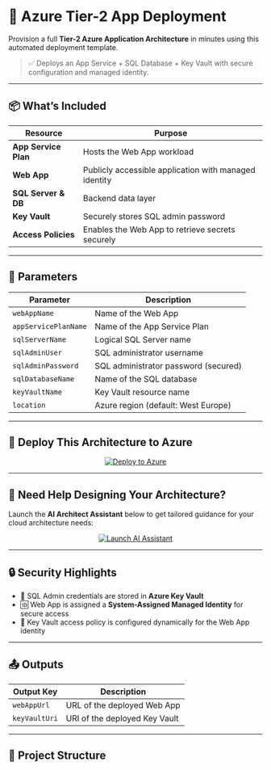 # 🚀 Azure Tier-2 App Deployment

Provision a full **Tier-2 Azure Application Architecture** in minutes using this automated deployment template.

> ✅ Deploys an App Service + SQL Database + Key Vault with secure configuration and managed identity.

---

## 📦 What’s Included

| Resource               | Purpose                                              |
|------------------------|------------------------------------------------------|
| **App Service Plan**   | Hosts the Web App workload                          |
| **Web App**            | Publicly accessible application with managed identity |
| **SQL Server & DB**    | Backend data layer                                  |
| **Key Vault**          | Securely stores SQL admin password                  |
| **Access Policies**    | Enables the Web App to retrieve secrets securely    |

---

## 🧰 Parameters

| Parameter             | Description                              |
|------------------------|------------------------------------------|
| `webAppName`          | Name of the Web App                      |
| `appServicePlanName`  | Name of the App Service Plan             |
| `sqlServerName`       | Logical SQL Server name                  |
| `sqlAdminUser`        | SQL administrator username               |
| `sqlAdminPassword`    | SQL administrator password (secured)     |
| `sqlDatabaseName`     | Name of the SQL database                 |
| `keyVaultName`        | Key Vault resource name                  |
| `location`            | Azure region (default: West Europe)     |

---

## 🚀 Deploy This Architecture to Azure

<div align="center">
  <a href="https://portal.azure.com/#create/Microsoft.Template/uri/https%3A%2F%2Fraw.githubusercontent.com%2FTWILIGHTCLOUDCODERZ%2FAzure-Template-Tier-2-App%2Fmain%2Fazuredeploy.json" target="_blank">
    <img src="https://img.shields.io/badge/Deploy%20to%20Azure-Click%20Here-blue?style=for-the-badge&logo=microsoftazure" alt="Deploy to Azure"/>
  </a>
</div>

---

## 🤖 Need Help Designing Your Architecture?

Launch the **AI Architect Assistant** below to get tailored guidance for your cloud architecture needs:

<div align="center">
  <a href="https://twilightcloudcoderz.github.io/AI-ARCHITECT-ASSISTANT/" target="_blank">
    <img src="https://img.shields.io/badge/Launch%20AI%20Architect%20Assistant-Open%20Tool-green?style=for-the-badge&logo=githubpages" alt="Launch AI Assistant"/>
  </a>
</div>

---

## 🔒 Security Highlights

- 🔐 SQL Admin credentials are stored in **Azure Key Vault**
- 🆔 Web App is assigned a **System-Assigned Managed Identity** for secure access
- 🔑 Key Vault access policy is configured dynamically for the Web App identity

---

## 📤 Outputs

| Output Key    | Description                          |
|---------------|--------------------------------------|
| `webAppUrl`   | URL of the deployed Web App          |
| `keyVaultUri` | URI of the deployed Key Vault        |

---

## 📁 Project Structure

